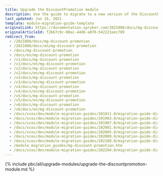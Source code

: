 ```yaml
---
title: Upgrade the DiscountPromotion module
description: Use the guide to migrate to a new version of the DiscountPromotion module.
last_updated: Jun 16, 2021
template: module-migration-guide-template
originalLink: https://documentation.spryker.com/2021080/docs/mg-discount-promotion
originalArticleId: f2b67c9c-08ac-44d6-a070-542221eec789
redirect_from:
  - /2021080/docs/mg-discount-promotion
  - /2021080/docs/en/mg-discount-promotion
  - /docs/mg-discount-promotion
  - /docs/en/mg-discount-promotion
  - /v1/docs/mg-discount-promotion
  - /v1/docs/en/mg-discount-promotion
  - /v2/docs/mg-discount-promotion
  - /v2/docs/en/mg-discount-promotion
  - /v3/docs/mg-discount-promotion
  - /v3/docs/en/mg-discount-promotion
  - /v4/docs/mg-discount-promotion
  - /v4/docs/en/mg-discount-promotion
  - /v5/docs/mg-discount-promotion
  - /v5/docs/en/mg-discount-promotion
  - /v6/docs/mg-discount-promotion
  - /v6/docs/en/mg-discount-promotion
  - /docs/scos/dev/module-migration-guides/201811.0/migration-guide-discountpromotion.html
  - /docs/scos/dev/module-migration-guides/201903.0/migration-guide-discountpromotion.html
  - /docs/scos/dev/module-migration-guides/201907.0/migration-guide-discountpromotion.html
  - /docs/scos/dev/module-migration-guides/202001.0/migration-guide-discountpromotion.html
  - /docs/scos/dev/module-migration-guides/202005.0/migration-guide-discountpromotion.html
  - /docs/scos/dev/module-migration-guides/202009.0/migration-guide-discountpromotion.html
  - /docs/scos/dev/module-migration-guides/202108.0/migration-guide-discountpromotion.html
  - /module_migration_guides/mg-discount-promotion.htm
  - /docs/scos/dev/module-migration-guides/202204.0/migration-guide-discountpromotion.html  
---
```



{% include pbc/all/upgrade-modules/upgrade-the-discountpromotion-module.md %} <!-- To edit, see /_includes/pbc/all/upgrade-modules/upgrade-the-discountpromotion-module.md -->
